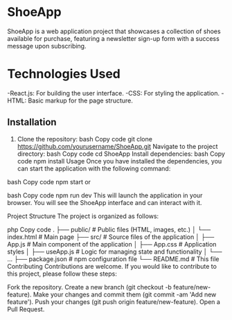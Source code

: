 
# ShoeApp
ShoeApp is a web application project that showcases a collection of shoes available for purchase, featuring a newsletter sign-up form with a success message upon subscribing.

# Technologies Used
-React.js: For building the user interface.
-CSS: For styling the application.
-HTML: Basic markup for the page structure.
## Installation
1. Clone the repository:
bash
Copy code
git clone https://github.com/yourusername/ShoeApp.git
Navigate to the project directory:
bash
Copy code
cd ShoeApp
Install dependencies:
bash
Copy code
npm install
Usage
Once you have installed the dependencies, you can start the application with the following command:

bash
Copy code
npm start
or

bash
Copy code
npm run dev
This will launch the application in your browser. You will see the ShoeApp interface and can interact with it.

Project Structure
The project is organized as follows:

php
Copy code
.
├── public/         # Public files (HTML, images, etc.)
│   └── index.html  # Main page
├── src/            # Source files of the application
│   ├── App.js      # Main component of the application
│   ├── App.css     # Application styles
│   ├── useApp.js   # Logic for managing state and functionality
│   └── ...
├── package.json    # npm configuration file
└── README.md       # This file
Contributing
Contributions are welcome. If you would like to contribute to this project, please follow these steps:

Fork the repository.
Create a new branch (git checkout -b feature/new-feature).
Make your changes and commit them (git commit -am 'Add new feature').
Push your changes (git push origin feature/new-feature).
Open a Pull Request.